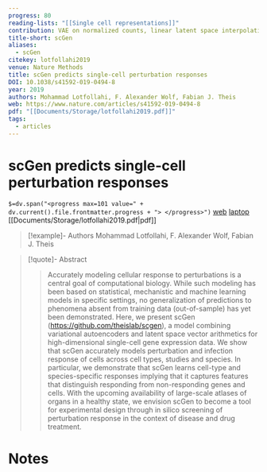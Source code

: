 ```yaml
---
progress: 80
reading-lists: "[[Single cell representations]]"
contribution: VAE on normalized counts, linear latent space interpolation
title-short: scGen
aliases:
  - scGen
citekey: lotfollahi2019
venue: Nature Methods
title: scGen predicts single-cell perturbation responses
DOI: 10.1038/s41592-019-0494-8
year: 2019
authors: Mohammad Lotfollahi, F. Alexander Wolf, Fabian J. Theis
web: https://www.nature.com/articles/s41592-019-0494-8
pdf: "[[Documents/Storage/lotfollahi2019.pdf]]"
tags:
  - articles
---
```


# scGen predicts single-cell perturbation responses
`$=dv.span("<progress max=101 value=" + dv.current().file.frontmatter.progress + "> </progress>")`
[web](https://www.nature.com/articles/s41592-019-0494-8) [laptop](<file:///Users/starks/Zotero/storage/SKF69XJ9/lotfollahi2019.pdf>) [[Documents/Storage/lotfollahi2019.pdf|pdf]] 

> [!example]- Authors
> Mohammad Lotfollahi, F. Alexander Wolf, Fabian J. Theis

> [!quote]- Abstract
> > Accurately modeling cellular response to perturbations is a central goal of computational biology. While such modeling has been based on statistical, mechanistic and machine learning models in specific settings, no generalization of predictions to phenomena absent from training data (out-of-sample) has yet been demonstrated. Here, we present scGen (https://github.com/theislab/scgen), a model combining variational autoencoders and latent space vector arithmetics for high-dimensional single-cell gene expression data. We show that scGen accurately models perturbation and infection response of cells across cell types, studies and species. In particular, we demonstrate that scGen learns cell-type and species-specific responses implying that it captures features that distinguish responding from non-responding genes and cells. With the upcoming availability of large-scale atlases of organs in a healthy state, we envision scGen to become a tool for experimental design through in silico screening of perturbation response in the context of disease and drug treatment.

# Notes